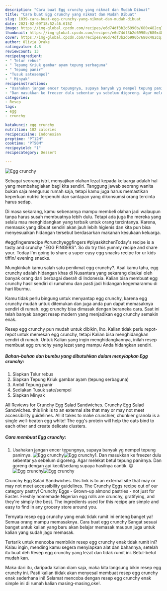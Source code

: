 ```yaml
---
description: "Cara buat Egg crunchy yang nikmat dan Mudah Dibuat"
title: "Cara buat Egg crunchy yang nikmat dan Mudah Dibuat"
slug: 1039-cara-buat-egg-crunchy-yang-nikmat-dan-mudah-dibuat
date: 2021-02-09T18:52:46.615Z
image: https://img-global.cpcdn.com/recipes/e6d74df3b2d6990b/680x482cq70/egg-crunchy-foto-resep-utama.jpg
thumbnail: https://img-global.cpcdn.com/recipes/e6d74df3b2d6990b/680x482cq70/egg-crunchy-foto-resep-utama.jpg
cover: https://img-global.cpcdn.com/recipes/e6d74df3b2d6990b/680x482cq70/egg-crunchy-foto-resep-utama.jpg
author: Olivia Drake
ratingvalue: 4.8
reviewcount: 13
recipeingredient:
- " Telur rebus"
- " Tepung Kriuk gambar ayam tepung serbaguna"
- " Tepung panir"
- "Tusuk satesempol"
- " Minyak"
recipeinstructions:
- "Usahakan jangan encer tepungnya, supaya banyak yg nempel tepung panirnya."
- "Dan masukkan ke freezer dulu sebentar ya sebelum digoreng. Agar melekat betul tepung panirnya. Dan goreng dengan api kecil/sedang supaya hasilnya cantik. 😊"
categories:
- Resep
tags:
- egg
- crunchy

katakunci: egg crunchy 
nutrition: 102 calories
recipecuisine: Indonesian
preptime: "PT12M"
cooktime: "PT50M"
recipeyield: "1"
recipecategory: Dessert

---
```



![Egg crunchy](https://img-global.cpcdn.com/recipes/e6d74df3b2d6990b/680x482cq70/egg-crunchy-foto-resep-utama.jpg)

Sebagai seorang istri, menyajikan olahan lezat kepada keluarga adalah hal yang membahagiakan bagi kita sendiri. Tanggung jawab seorang  wanita bukan saja mengurus rumah saja, tetapi kamu juga harus memastikan keperluan nutrisi terpenuhi dan santapan yang dikonsumsi orang tercinta harus sedap.

Di masa  sekarang, kamu sebenarnya mampu membeli olahan jadi walaupun tanpa harus susah membuatnya lebih dulu. Tetapi ada juga lho mereka yang selalu mau menghidangkan yang terbaik untuk orang tercintanya. Karena, memasak yang dibuat sendiri akan jauh lebih higienis dan kita pun bisa menyesuaikan hidangan tersebut berdasarkan makanan kesukaan keluarga. 

#eggfingersrecipe #crunchyeggfingers #piyaskitchenToday&#39;s recipe is a tasty and crunchy &#34;EGG FINGERS&#34;. So do try this yummy recipe and share your. Today I&#39;m going to share a super easy egg snacks recipe for ur kids tiffin/ evening snacks.

Mungkinkah kamu salah satu penikmat egg crunchy?. Asal kamu tahu, egg crunchy adalah hidangan khas di Nusantara yang sekarang disukai oleh banyak orang dari berbagai daerah di Indonesia. Kalian bisa membuat egg crunchy hasil sendiri di rumahmu dan pasti jadi hidangan kegemaranmu di hari liburmu.

Kamu tidak perlu bingung untuk menyantap egg crunchy, karena egg crunchy mudah untuk ditemukan dan juga anda pun dapat memasaknya sendiri di rumah. egg crunchy bisa dimasak dengan beraneka cara. Saat ini telah banyak banget resep modern yang menjadikan egg crunchy semakin enak.

Resep egg crunchy pun mudah untuk dibikin, lho. Kalian tidak perlu repot-repot untuk memesan egg crunchy, tetapi Kalian bisa menghidangkan sendiri di rumah. Untuk Kalian yang ingin menghidangkannya, inilah resep membuat egg crunchy yang lezat yang mampu Anda hidangkan sendiri.

<!--inarticleads1-->

##### Bahan-bahan dan bumbu yang dibutuhkan dalam menyiapkan Egg crunchy:

1. Siapkan  Telur rebus
1. Siapkan  Tepung Kriuk gambar ayam (tepung serbaguna)
1. Ambil  Tepung panir
1. Sediakan Tusuk sate/sempol
1. Siapkan  Minyak


All Reviews for Crunchy Egg Salad Sandwiches. Crunchy Egg Salad Sandwiches. this link is to an external site that may or may not meet accessibility guidelines. All it takes to make crunchier, chunkier granola is a single well-beaten egg white! The egg&#39;s protein will help the oats bind to each other and create delicate clusters. 

<!--inarticleads2-->

##### Cara membuat Egg crunchy:

1. Usahakan jangan encer tepungnya, supaya banyak yg nempel tepung panirnya.
<img src="//assets-global.cpcdn.com/assets/icons/button_play-2c75c40dde080a61004c1f40b05d8f140eaff45d7e9e6481dc71c63d2e7c4909.png" alt="Egg crunchy"><img src="https://img-global.cpcdn.com/steps/53e88e403eb7628c/160x128cq70/egg-crunchy-langkah-memasak-1-foto.jpg" alt="Egg crunchy">1. Dan masukkan ke freezer dulu sebentar ya sebelum digoreng. Agar melekat betul tepung panirnya. Dan goreng dengan api kecil/sedang supaya hasilnya cantik. 😊
<img src="//assets-global.cpcdn.com/assets/icons/button_play-2c75c40dde080a61004c1f40b05d8f140eaff45d7e9e6481dc71c63d2e7c4909.png" alt="Egg crunchy"><img src="https://img-global.cpcdn.com/steps/a266de700cf95373/160x128cq70/egg-crunchy-langkah-memasak-2-foto.jpg" alt="Egg crunchy">

Crunchy Egg Salad Sandwiches. this link is to an external site that may or may not meet accessibility guidelines. The Crunchy Eggs recipe out of our category pastry! Crunchy Eggs - Grown-up almond pastries - not just for Easter. Freshly homemade Nigerian egg rolls are crunchy, gratifying, and they&#39;re simply the best. The ingredients used for this recipe are simple and easy to find in any grocery store around you. 

Ternyata resep egg crunchy yang enak tidak rumit ini enteng banget ya! Semua orang mampu memasaknya. Cara buat egg crunchy Sangat sesuai banget untuk kalian yang baru akan belajar memasak maupun juga untuk kalian yang sudah jago memasak.

Tertarik untuk mencoba membikin resep egg crunchy enak tidak rumit ini? Kalau ingin, mending kamu segera menyiapkan alat dan bahannya, setelah itu buat deh Resep egg crunchy yang lezat dan tidak rumit ini. Betul-betul mudah kan. 

Maka dari itu, daripada kalian diam saja, maka kita langsung bikin resep egg crunchy ini. Pasti kalian tiidak akan menyesal membuat resep egg crunchy enak sederhana ini! Selamat mencoba dengan resep egg crunchy enak simple ini di rumah kalian masing-masing,oke!.

